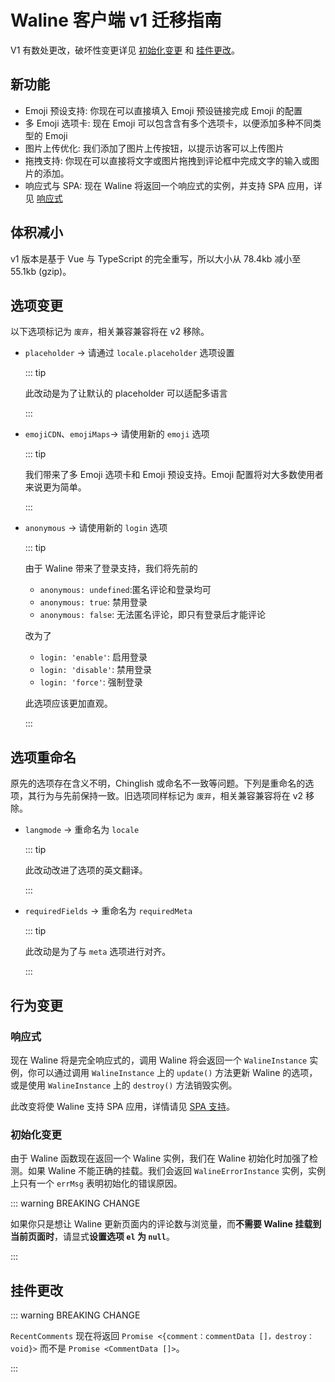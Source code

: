 # Waline 客户端 v1 迁移指南

V1 有数处更改，破坏性变更详见 [初始化变更](#初始化变更) 和 [挂件更改](#挂件更改)。

## 新功能

- Emoji 预设支持: 你现在可以直接填入 Emoji 预设链接完成 Emoji 的配置
- 多 Emoji 选项卡: 现在 Emoji 可以包含含有多个选项卡，以便添加多种不同类型的 Emoji
- 图片上传优化: 我们添加了图片上传按钮，以提示访客可以上传图片
- 拖拽支持: 你现在可以直接将文字或图片拖拽到评论框中完成文字的输入或图片的添加。
- 响应式与 SPA: 现在 Waline 将返回一个响应式的实例，并支持 SPA 应用，详见 [响应式](#响应式)

## 体积减小

v1 版本是基于 Vue 与 TypeScript 的完全重写，所以大小从 78.4kb 减小至 55.1kb (gzip)。

## 选项变更

以下选项标记为 `废弃`，相关兼容兼容将在 v2 移除。

- `placeholder` → 请通过 `locale.placeholder` 选项设置

  ::: tip

  此改动是为了让默认的 placeholder 可以适配多语言

  :::

- `emojiCDN`、`emojiMaps`→ 请使用新的 `emoji` 选项

  ::: tip

  我们带来了多 Emoji 选项卡和 Emoji 预设支持。Emoji 配置将对大多数使用者来说更为简单。

  :::

- `anonymous` → 请使用新的 `login` 选项

  ::: tip

  由于 Waline 带来了登录支持，我们将先前的

  - `anonymous: undefined`:匿名评论和登录均可
  - `anonymous: true`: 禁用登录
  - `anonymous: false`: 无法匿名评论，即只有登录后才能评论

  改为了

  - `login: 'enable'`: 启用登录
  - `login: 'disable'`: 禁用登录
  - `login: 'force'`: 强制登录

  此选项应该更加直观。

  :::

## 选项重命名

原先的选项存在含义不明，Chinglish 或命名不一致等问题。下列是重命名的选项，其行为与先前保持一致。旧选项同样标记为 `废弃`，相关兼容兼容将在 v2 移除。

- `langmode` → 重命名为 `locale`

  ::: tip

  此改动改进了选项的英文翻译。

  :::

- `requiredFields` → 重命名为 `requiredMeta`

  ::: tip

  此改动是为了与 `meta` 选项进行对齐。

  :::

## 行为变更

### 响应式

现在 Waline 将是完全响应式的，调用 Waline 将会返回一个 `WalineInstance` 实例，你可以通过调用 `WalineInstance` 上的 `update()` 方法更新 Waline 的选项，或是使用 `WalineInstance` 上的 `destroy()` 方法销毁实例。

此改变将使 Waline 支持 SPA 应用，详情请见 [SPA 支持](../guide/client/spa.md)。

### 初始化变更

由于 Waline 函数现在返回一个 Waline 实例，我们在 Waline 初始化时加强了检测。如果 Waline 不能正确的挂载。我们会返回 `WalineErrorInstance` 实例，实例上只有一个 `errMsg` 表明初始化的错误原因。

::: warning BREAKING CHANGE

如果你只是想让 Waline 更新页面内的评论数与浏览量，而**不需要 Waline 挂载到当前页面时**，请显式**设置选项 `el` 为 `null`**。

:::

## 挂件更改

::: warning BREAKING CHANGE

`RecentComments` 现在将返回 `Promise <{comment：commentData []，destroy：void}>` 而不是 `Promise <CommentData []>`。

:::
